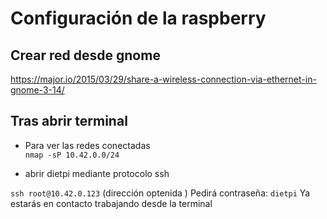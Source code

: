 # Configuración de la raspberry
## Crear red desde gnome   
https://major.io/2015/03/29/share-a-wireless-connection-via-ethernet-in-gnome-3-14/

## Tras abrir terminal
- Para ver las redes conectadas  
`nmap -sP 10.42.0.0/24`

- abrir dietpi mediante protocolo ssh

`ssh root@10.42.0.123` (dirección optenida )
Pedirá contraseña: `dietpi`
Ya estarás en contacto trabajando desde la terminal 